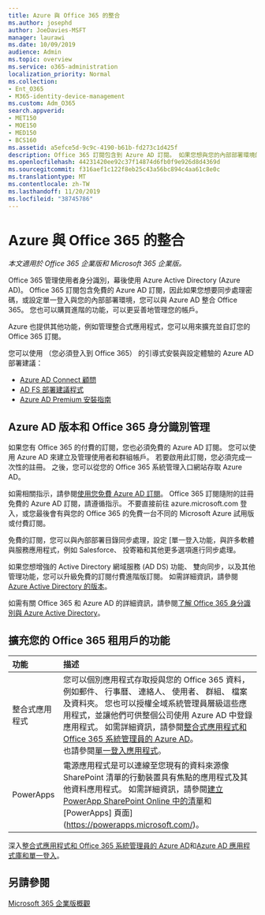 ```yaml
---
title: Azure 與 Office 365 的整合
ms.author: josephd
author: JoeDavies-MSFT
manager: laurawi
ms.date: 10/09/2019
audience: Admin
ms.topic: overview
ms.service: o365-administration
localization_priority: Normal
ms.collection:
- Ent_O365
- M365-identity-device-management
ms.custom: Adm_O365
search.appverid:
- MET150
- MOE150
- MED150
- BCS160
ms.assetid: a5efce5d-9c9c-4190-b61b-fd273c1d425f
description: Office 365 訂閱包含到 Azure AD 訂閱。 如果您想與您的內部部署環境的密碼同步處理或單一登入，Office 365 與 Azure AD 中整合。
ms.openlocfilehash: 44231420ee92c37f14874d6fb0f9e926d8d4369d
ms.sourcegitcommit: f316aef1c122f8eb25c43a56bc894c4aa61c8e0c
ms.translationtype: MT
ms.contentlocale: zh-TW
ms.lasthandoff: 11/20/2019
ms.locfileid: "38745786"
---
```

# <a name="azure-integration-with-office-365"></a>Azure 與 Office 365 的整合

*本文適用於 Office 365 企業版和 Microsoft 365 企業版。*

Office 365 管理使用者身分識別，幕後使用 Azure Active Directory (Azure AD)。 Office 365 訂閱包含免費的 Azure AD 訂閱，因此如果您想要同步處理密碼，或設定單一登入與您的內部部署環境，您可以與 Azure AD 整合 Office 365。 您也可以購買進階的功能，可以更妥善地管理您的帳戶。
  
Azure 也提供其他功能，例如管理整合式應用程式，您可以用來擴充並自訂您的 Office 365 訂閱。
  
您可以使用 （您必須登入到 Office 365） 的引導式安裝與設定體驗的 Azure AD 部署建議：

 - [Azure AD Connect 顧問](https://aka.ms/aadconnectpwsync)
 - [AD FS 部署建議程式](https://aka.ms/adfsguidance)
 - [Azure AD Premium 安裝指南](https://aka.ms/aadpguidance)
  
## <a name="azure-ad-editions-and-office-365-identity-management"></a>Azure AD 版本和 Office 365 身分識別管理

如果您有 Office 365 的付費的訂閱，您也必須免費的 Azure AD 訂閱。 您可以使用 Azure AD 來建立及管理使用者和群組帳戶。 若要啟用此訂閱，您必須完成一次性的註冊。 之後，您可以從您的 Office 365 系統管理入口網站存取 Azure AD。 

如需相關指示，請參閱[使用您免費 Azure AD 訂閱](https://go.microsoft.com/fwlink/p/?LinkId=617127)。 Office 365 訂閱隨附的註冊免費的 Azure AD 訂閱，請遵循指示。 不要直接前往 azure.microsoft.com 登入，或您最後會有與您的 Office 365 的免費一台不同的 Microsoft Azure 試用版或付費訂閱。 
  
免費的訂閱，您可以與內部部署目錄同步處理，設定 [單一登入功能，與許多軟體與服務應用程式，例如 Salesforce、 投寄箱和其他更多選項進行同步處理。
  
如果您想增強的 Active Directory 網域服務 (AD DS) 功能、 雙向同步，以及其他管理功能，您可以升級免費的訂閱付費進階版訂閱。 如需詳細資訊，請參閱[Azure Active Directory 的版本](https://azure.microsoft.com/pricing/details/active-directory/)。
  
如需有關 Office 365 和 Azure AD 的詳細資訊，請參閱[了解 Office 365 身分識別與 Azure Active Directory](https://docs.microsoft.com/office365/enterprise/about-office-365-identity)。
  
## <a name="extend-the-capabilities-of-your-office-365-tenant"></a>擴充您的 Office 365 租用戶的功能

|**功能**|**描述**|
|:-----|:-----|
|整合式應用程式  <br/> |您可以個別應用程式存取授與您的 Office 365 資料，例如郵件、 行事曆、 連絡人、 使用者、 群組、 檔案及資料夾。 您也可以授權全域系統管理員層級這些應用程式，並讓他們可供整個公司使用 Azure AD 中登錄應用程式。 如需詳細資訊，請參閱[整合式應用程式和 Office 365 系統管理員的 Azure AD](https://support.office.com/article/cb2250e3-451e-416f-bf4e-363549652c2a)。  <br/> 也請參閱[單一登入應用程式](https://go.microsoft.com/fwlink/p/?LinkId=698604)。  <br/> |
|PowerApps  <br/> | 電源應用程式是可以連線至您現有的資料來源像 SharePoint 清單的行動裝置具有焦點的應用程式及其他資料應用程式。 如需詳細資訊，請參閱[建立 PowerApp SharePoint Online 中的清單](https://support.office.com/article/9338b2d2-67ac-4b81-8e67-97da27e5e9ab)和[PowerApps] 頁面](https://powerapps.microsoft.com/)。  <br/> |
   
深入[整合式應用程式和 Office 365 系統管理員的 Azure AD](integrated-apps-and-azure-ads.md)和[Azure AD 應用程式庫和單一登入](https://docs.microsoft.com/azure/active-directory/manage-apps/what-is-single-sign-on)。

## <a name="see-also"></a>另請參閱

[Microsoft 365 企業版概觀](https://docs.microsoft.com/microsoft-365/enterprise/microsoft-365-overview)
